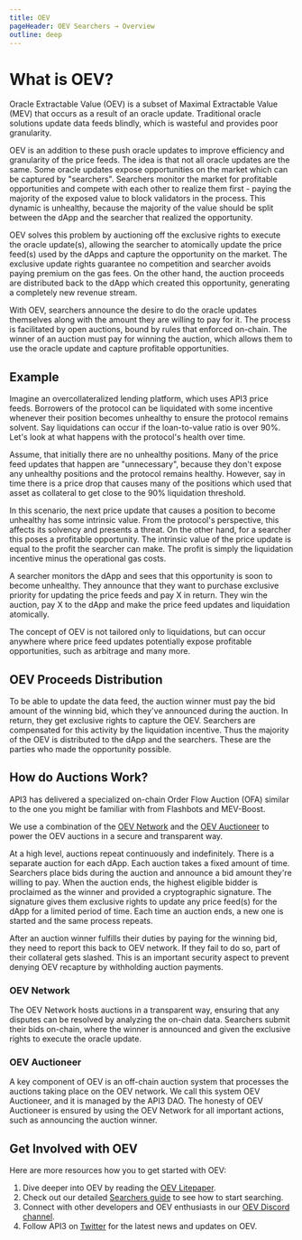 ```yaml
---
title: OEV
pageHeader: OEV Searchers → Overview
outline: deep
---
```


<PageHeader/>

# What is OEV?

Oracle Extractable Value (OEV) is a subset of Maximal Extractable Value (MEV)
that occurs as a result of an oracle update. Traditional oracle solutions update
data feeds blindly, which is wasteful and provides poor granularity.

OEV is an addition to these push oracle updates to improve efficiency and
granularity of the price feeds. The idea is that not all oracle updates are the
same. Some oracle updates expose opportunities on the market which can be
captured by "searchers". Searchers monitor the market for profitable
opportunities and compete with each other to realize them first - paying the
majority of the exposed value to block validators in the process. This dynamic
is unhealthy, because the majority of the value should be split between the dApp
and the searcher that realized the opportunity.

OEV solves this problem by auctioning off the exclusive rights to execute the
oracle update(s), allowing the searcher to atomically update the price feed(s)
used by the dApps and capture the opportunity on the market. The exclusive
update rights guarantee no competition and searcher avoids paying premium on the
gas fees. On the other hand, the auction proceeds are distributed back to the
dApp which created this opportunity, generating a completely new revenue stream.

With OEV, searchers announce the desire to do the oracle updates themselves
along with the amount they are willing to pay for it. The process is facilitated
by open auctions, bound by rules that enforced on-chain. The winner of an
auction must pay for winning the auction, which allows them to use the oracle
update and capture profitable opportunities.

## Example

Imagine an overcollateralized lending platform, which uses API3 price feeds.
Borrowers of the protocol can be liquidated with some incentive whenever their
position becomes unhealthy to ensure the protocol remains solvent. Say
liquidations can occur if the loan-to-value ratio is over 90%. Let's look at
what happens with the protocol's health over time.

Assume, that initially there are no unhealthy positions. Many of the price feed
updates that happen are "unnecessary", because they don't expose any unhealthy
positions and the protocol remains healthy. However, say in time there is a
price drop that causes many of the positions which used that asset as collateral
to get close to the 90% liquidation threshold.

In this scenario, the next price update that causes a position to become
unhealthy has some intrinsic value. From the protocol's perspective, this
affects its solvency and presents a threat. On the other hand, for a searcher
this poses a profitable opportunity. The intrinsic value of the price update is
equal to the profit the searcher can make. The profit is simply the liquidation
incentive minus the operational gas costs.

A searcher monitors the dApp and sees that this opportunity is soon to become
unhealthy. They announce that they want to purchase exclusive priority for
updating the price feeds and pay X in return. They win the auction, pay X to the
dApp and make the price feed updates and liquidation atomically.

The concept of OEV is not tailored only to liquidations, but can occur anywhere
where price feed updates potentially expose profitable opportunities, such as
arbitrage and many more.

## OEV Proceeds Distribution

To be able to update the data feed, the auction winner must pay the bid amount
of the winning bid, which they've announced during the auction. In return, they
get exclusive rights to capture the OEV. Searchers are compensated for this
activity by the liquidation incentive. Thus the majority of the OEV is
distributed to the dApp and the searchers. These are the parties who made the
opportunity possible.

## How do Auctions Work?

API3 has delivered a specialized on-chain Order Flow Auction (OFA) similar to
the one you might be familiar with from Flashbots and MEV-Boost.

We use a combination of the [OEV Network](#oev-network) and the
[OEV Auctioneer](#oev-auctioneer) to power the OEV auctions in a secure and
transparent way.

At a high level, auctions repeat continuously and indefinitely. There is a
separate auction for each dApp. Each auction takes a fixed amount of time.
Searchers place bids during the auction and announce a bid amount they're
willing to pay. When the auction ends, the highest eligible bidder is proclaimed
as the winner and provided a cryptographic signature. The signature gives them
exclusive rights to update any price feed(s) for the dApp for a limited period
of time. Each time an auction ends, a new one is started and the same process
repeats.

After an auction winner fulfills their duties by paying for the winning bid,
they need to report this back to OEV network. If they fail to do so, part of
their collateral gets slashed. This is an important security aspect to prevent
denying OEV recapture by withholding auction payments.

### OEV Network

The OEV Network hosts auctions in a transparent way, ensuring that any disputes
can be resolved by analyzing the on-chain data. Searchers submit their bids
on-chain, where the winner is announced and given the exclusive rights to
execute the oracle update.

### OEV Auctioneer

A key component of OEV is an off-chain auction system that processes the
auctions taking place on the OEV network. We call this system OEV Auctioneer,
and it is managed by the API3 DAO. The honesty of OEV Auctioneer is ensured by
using the OEV Network for all important actions, such as announcing the auction
winner.

## Get Involved with OEV

Here are more resources how you to get started with OEV:

1. Dive deeper into OEV by reading the
   [OEV Litepaper](https://raw.githubusercontent.com/api3dao/oev-litepaper/main/oev-litepaper.pdf).
2. Check out our detailed [Searchers guide](/oev-searchers/in-depth/) to see how
   to start searching.
3. Connect with other developers and OEV enthusiasts in our
   [OEV Discord channel](https://discord.com/channels/758003776174030948/1062909222347603989).
4. Follow API3 on [Twitter](https://twitter.com/API3DAO) for the latest news and
   updates on OEV.
